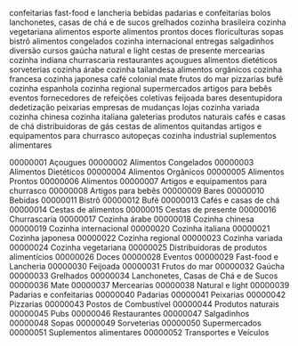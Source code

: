 confeitarias
fast-food e lancheria
bebidas
padarias e confeitarias
bolos
lanchonetes, casas de chá e de sucos
grelhados
cozinha brasileira
cozinha vegetariana
alimentos
esporte
alimentos prontos
doces
floriculturas
sopas
bistrô
alimentos congelados
cozinha internacional
entregas
salgadinhos
diversão
cursos
gaúcha
natural e light
cestas de presente
mercearias
cozinha indiana
churrascaria
restaurantes
açougues
alimentos dietéticos
sorveterias
cozinha árabe
cozinha tailandesa
alimentos orgânicos
cozinha francesa
cozinha japonesa
café colonial
mate
frutos do mar
pizzarias
bufê
cozinha espanhola
cozinha regional
supermercados
artigos para bebês
eventos
fornecedores de refeições coletivas
feijoada
bares
desentupidora
dedetização
peixarias
empresas de mudanças
lojas
cozinha variada
cozinha chinesa
cozinha italiana
galeterias
produtos naturais
cafés e casas de chá
distribuidoras de gás
cestas de alimentos
quitandas
artigos e equipamentos para churrasco
autopeças
cozinha industrial
suplementos alimentares


00000001 Açougues
00000002 Alimentos Congelados
00000003 Alimentos Dietéticos
00000004 Alimentos Orgânicos
00000005 Alimentos Prontos
00000006 Alimentos
00000007 Artigos e equipamentos para churrasco
00000008 Artigos para bebês
00000009 Bares
00000010 Bebidas
00000011 Bistrô
00000012 Bufê
00000013 Cafés e casas de chá
00000014 Cestas de alimentos
00000015 Cestas de presente
00000016 Churrascaria
00000017 Cozinha árabe
00000018 Cozinha chinesa
00000019 Cozinha internacional
00000020 Cozinha italiana
00000021 Cozinha japonesa
00000022 Cozinha regional
00000023 Cozinha variada
00000024 Cozinha vegetariana
00000025 Distribuidoras de produtos alimentícios
00000026 Doces
00000028 Eventos
00000029 Fast-food e Lancheria
00000030 Feijoada
00000031 Frutos do mar
00000032 Gaúcha
00000033 Grelhados
00000034 Lanchonetes, Casas de Chá e de Sucos
00000036 Mate
00000037 Mercearias
00000038 Natural e light
00000039 Padarias e confeitarias
00000040 Padarias
00000041 Peixarias
00000042 Pizzarias
00000043 Postos de Combustível
00000044 Produtos naturais
00000045 Pubs
00000046 Restaurantes
00000047 Salgadinhos
00000048 Sopas
00000049 Sorveterias
00000050 Supermercados
00000051 Suplementos alimentares
00000052 Transportes e Veículos
